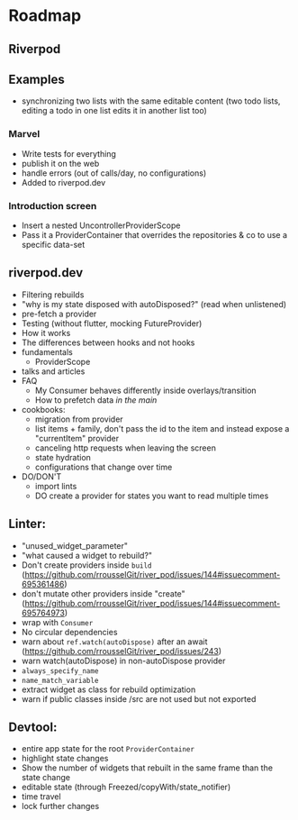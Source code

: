 # Roadmap

## Riverpod

## Examples

- synchronizing two lists with the same editable content
  (two todo lists, editing a todo in one list edits it in another list too)

### Marvel

- Write tests for everything
- publish it on the web
- handle errors (out of calls/day, no configurations)
- Added to riverpod.dev

### Introduction screen

- Insert a nested UncontrollerProviderScope
- Pass it a ProviderContainer that overrides the repositories & co to use a specific data-set


## riverpod.dev

- Filtering rebuilds
- "why is my state disposed with autoDisposed?" (read when unlistened)
- pre-fetch a provider
- Testing (without flutter, mocking FutureProvider)
- How it works
- The differences between hooks and not hooks
- fundamentals
  - ProviderScope
- talks and articles
- FAQ
  - My Consumer behaves differently inside overlays/transition
  - How to prefetch data _in the main_
- cookbooks:
  - migration from provider
  - list items + family, don't pass the id to the item and instead expose a "currentItem" provider
  - canceling http requests when leaving the screen
  - state hydration
  - configurations that change over time
- DO/DON'T
  - import lints
  - DO create a provider for states you want to read multiple times

## Linter:

- "unused_widget_parameter"
- "what caused a widget to rebuild?"
- Don't create providers inside `build` (https://github.com/rrousselGit/river_pod/issues/144#issuecomment-695361486)
- don't mutate other providers inside "create" (https://github.com/rrousselGit/river_pod/issues/144#issuecomment-695764973)
- wrap with `Consumer`
- No circular dependencies
- warn about `ref.watch(autoDispose)` after an await (https://github.com/rrousselGit/river_pod/issues/243)
- warn watch(autoDispose) in non-autoDispose provider
- `always_specify_name`
- `name_match_variable`
- extract widget as class for rebuild optimization
- warn if public classes inside /src are not used but not exported

## Devtool:

- entire app state for the root `ProviderContainer`
- highlight state changes
- Show the number of widgets that rebuilt in the same frame than the state change
- editable state (through Freezed/copyWith/state_notifier)
- time travel
- lock further changes
